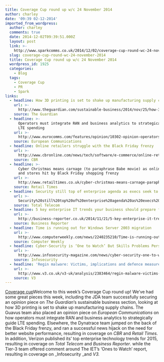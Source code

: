 ```yaml
---
title: Coverage Cup round up w/c 24 November 2014
author: charley
date: '09:39 02-12-2014'
imported_from_wordpress:
  author: charley
  comments: true
  date: 2014-12-02T09:39:51.000Z
  layout: post
  link: >-
    http://www.sparkcomms.co.uk/2014/12/02/coverage-cup-round-wc-24-november-2014/
  slug: coverage-cup-round-wc-24-november-2014
  title: Coverage Cup round up w/c 24 November 2014
  wordpress_id: 1925
  categories:
    - Blog
  tags:
    - Coverage Cup
    - PR
    - Spark
links:
  - headline: How 3D printing is set to shake up manufacturing supply chains
    url: >-
      http://www.theguardian.com/sustainable-business/2014/nov/25/how-3d-printing-is-set-to-shake-up-manufacturing-supply-chains
    source: The Guardian
  - headline: >-
      Operators must integrate RAN and business analytics to strategically guide
      LTE spending
    url: >-
      http://www.eurocomms.com/features/opinion/10302-opinion-operators-must-integrate-ran-and-business-analytics-to-strategically-guide-lte-spending
    source: European Communications
  - headline: Online retailers struggle with the Black Friday frenzy
    url: >-
      http://www.cbronline.com/news/tech/software/e-commerce/online-retailers-struggle-with-black-friday-frenzy-4454535#
    source: CBR
  - headline: >-
      Cyber Christmas means carnage (to paraphrase Babe movie) as online sites
      and stores hit by Black Friday shopping frenzy
    url: >-
      http://www.retailtimes.co.uk/cyber-christmas-means-carnage-paraphrase-babe-movie-online-sites-stores-hit-black-friday-shopping-frenzy/
    source: Retail Times
  - headline: Security still top of enterprise agenda as execs seek to stay out of jail
    url: >-
      Security%20still%20top%20of%20enterprise%20agenda%20as%20execs%20seek%20to%20stay%20out%20of%20jail
    source: Total Telecom
  - headline: 5 key enterprise IT trends your business should prepare for in 2015
    url: >-
      http://business-reporter.co.uk/2014/11/21/5-key-enterprise-it-trends-to-watch-out-for-in-2015/
    source: Business Reporter
  - headline: Time is running out for Windows Server 2003 migration
    url: >-
      http://www.computerweekly.com/news/2240235210/Time-is-running-out-for-Windows-Server-2003-migration
    source: Computer Weekly
  - headline: Cyber-Security is ‘One to Watch’ But Skills Problems Persist
    url: >-
      http://www.infosecurity-magazine.com/news/cyber-security-one-to-watch-skills
    source: Infosecurity
  - headline: 'Regin malware: Victims, implications and defence measures'
    url: >-
      http://www.v3.co.uk/v3-uk/analysis/2383464/regin-malware-victims-implications-and-defence-measures
    source: V3
---
```

[Coverage cup](Coverage-cup-167x300.jpg)Welcome to this week’s Coverage Cup round up! We’ve had some great pieces this week, including the JDA team successfully securing an opinion piece on _The Guardian_’s sustainable business section, looking at how 3D printing is set to shake up manufacturing supply chains. The Guavus team also placed an opinion piece on _European Communications_ on how operators must integrate RAN and business analytics to strategically guide LTE spending. Elsewhere, the Dynatrace team jumped on the back of the Black Friday frenzy, and ran a successful news hijack on the need for better website performance, resulting in coverage on _CBR_ and _Retail Times._ In addition, Verizon published its’ top enterprise technology trends for 2015, resulting in coverage on _Total Telecom_ and _Business Reporter_. while the Tier-3 team offered comment around The IET’s ‘Ones to Watch’ report, resulting in coverage on _Infosecurity _and _V3._
